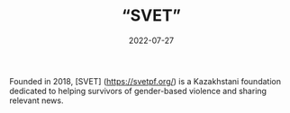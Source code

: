 ﻿---
countries: ["Kazakhstan"]
category: [“Local NGO"]
tags: [“feminism”, “feminist NGO”, “activism”, “gendered violence”]
dates: [2018-2022]
data_type: [“news”] 
title: [“SVET”]
date: [2022-07-27]
language: [“Russian”]
description: [Kazakhstani foundation dedicated to helping survivors of gender-based violence and sharing relevant news.]
---


Founded in 2018, [SVET] (https://svetpf.org/) is a Kazakhstani foundation dedicated to helping survivors of gender-based violence and sharing relevant news. 
